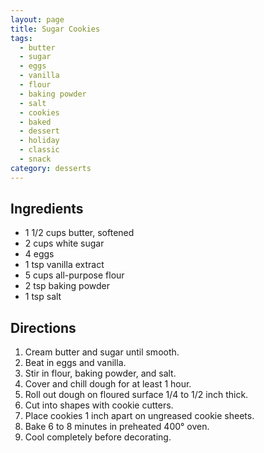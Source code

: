 ```yaml
---
layout: page
title: Sugar Cookies
tags:
  - butter
  - sugar
  - eggs
  - vanilla
  - flour
  - baking powder
  - salt
  - cookies
  - baked
  - dessert
  - holiday
  - classic
  - snack
category: desserts
---
```


## Ingredients
* 1 1/2 cups butter, softened
* 2 cups white sugar
* 4 eggs
* 1 tsp vanilla extract
* 5 cups all-purpose flour
* 2 tsp baking powder
* 1 tsp salt

## Directions
1. Cream butter and sugar until smooth.
2. Beat in eggs and vanilla.
3. Stir in flour, baking powder, and salt.
4. Cover and chill dough for at least 1 hour.
5. Roll out dough on floured surface 1/4 to 1/2 inch thick.
6. Cut into shapes with cookie cutters.
7. Place cookies 1 inch apart on ungreased cookie sheets.
8. Bake 6 to 8 minutes in preheated 400° oven.
9. Cool completely before decorating.
